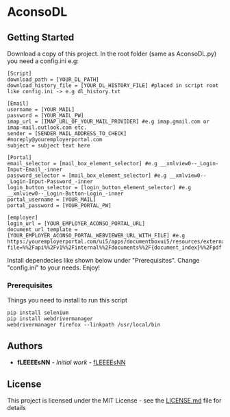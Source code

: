 # AconsoDL

## Getting Started

Download a copy of this project.
In the root folder (same as AconsoDL.py) you need a config.ini e.g:

```
[Script]
download_path = [YOUR_DL_PATH]
download_history_file = [YOUR_DL_HISTORY_FILE] #placed in script root like config.ini -> e.g dl_history.txt

[Email]
username = [YOUR_MAIL]
password = [YOUR_MAIL_PW]
imap_url = [IMAP_URL_OF_YOUR_MAIL_PROVIDER] #e.g imap.gmail.com or imap-mail.outlook.com etc.
sender = [SENDER_MAIL_ADDRESS_TO_CHECK] #noreply@youremployerportal.com
subject = subject text here

[Portal]
email_selector = [mail_box_element_selector] #e.g __xmlview0--_Login-Input-Email_-inner
password_selector = [mail_box_element_selector] #e.g __xmlview0--_Login-Input-Password_-inner
login_button_selector = [login_button_element_selector] #e.g __xmlview0--_Login-Button-Login_-inner
portal_username = [YOUR_MAIL]
portal_password = [YOUR_PORTAL_PW]

[employer]
login_url = [YOUR_EMPLOYER_ACONSO_PORTAL_URL]
document_url_template = [YOUR_EMPLOYER_ACONSO_PORTAL_WEBVIEWER_URL_WITH_FILE] #e.g https:/youremployerportal.com/ui5/apps/documentboxui5/resources/external/nabi/m/thirdparty/pdfjs/web/viewer.html?file=%%2Fapi%%2Fv1%%2Finternal%%2Fdocuments%%2F{document_index}%%2Fpdf

```

Install dependecies like shown below under "Prerequisites".
Change "config.ini" to your needs.
Enjoy!

### Prerequisites

Things you need to install to run this script
```
pip install selenium
pip install webdrivermanager
webdrivermanager firefox --linkpath /usr/local/bin
```

## Authors

* **fLEEEEsNN** - *Initial work* - [fLEEEEsNN](https://github.com/fLEEEEsNN)

## License

This project is licensed under the MIT License - see the [LICENSE.md](LICENSE.md) file for details
